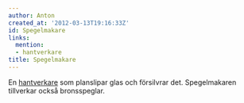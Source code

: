 ```yaml
---
author: Anton
created_at: '2012-03-13T19:16:33Z'
id: Spegelmakare
links:
  mention:
  - hantverkare
title: Spegelmakare
---
```


En [hantverkare] som planslipar glas och försilvrar det. Spegelmakaren tillverkar också
bronsspeglar.

  [hantverkare]: hantverkare
